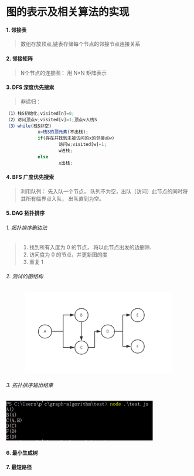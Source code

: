 # 图的表示及相关算法的实现

#### 1. 邻接表 

  > 数组存放顶点,链表存储每个节点的邻接节点连接关系

#### 2. 邻接矩阵

> N个节点的连接图： 用 N*N 矩阵表示

#### 3. DFS 深度优先搜索

> 非递归：

```js
（1）栈S初始化;visited[n]=0;
（2）访问顶点v;visited[v]=1;顶点v入栈S
（3）while(栈S非空)
            x=栈S的顶元素(不出栈);
            if(存在并找到未被访问的x的邻接点w)
                    访问w;visited[w]=1;
                    w进栈;
            else
                    x出栈;
```

#### 4. BFS 广度优先搜索

> 利用队列： 先入队一个节点， 队列不为空，出队（访问）此节点的同时将其所有临界点入队， 出队直到为空。

#### 5. DAG 拓扑排序

###### 1. 拓扑排序删边法

> 1. 找到所有入度为 0 的节点， 将以此节点出发的边删除.
> 2. 访问度为 0 的节点，并更新图的度
> 3. 重复 1

###### 2. 测试的图结构

<p align="center">
  <a href="https://github.com/zhaotianxiang/graph-algorithm">
    <img alt="Node.js" src="https://github.com/zhaotianxiang/graph-algorithm/blob/master/test.graph.PNG" width="400"/>
  </a>
</p>

###### 3. 拓扑排序输出结果

<p align="left">
  <a href="https://github.com/zhaotianxiang/graph-algorithm">
    <img alt="Node.js" src="https://github.com/zhaotianxiang/graph-algorithm/blob/master/test_dag_result.PNG" width="400"/>
  </a>
</p>

#### 6. 最小生成树
#### 7. 最短路径
